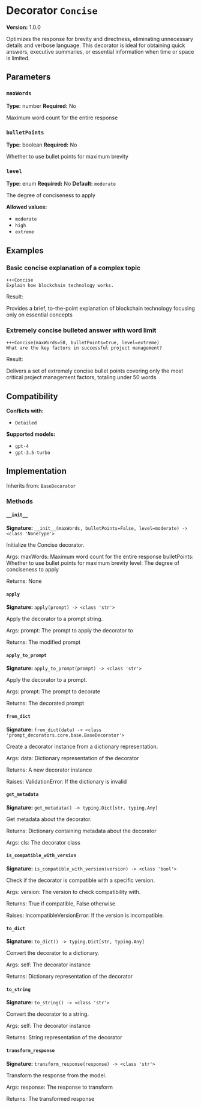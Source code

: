 # Decorator `Concise`

**Version:** 1.0.0

Optimizes the response for brevity and directness, eliminating unnecessary details and verbose language. This decorator is ideal for obtaining quick answers, executive summaries, or essential information when time or space is limited.

## Parameters

### `maxWords`

**Type:** number
**Required:** No

Maximum word count for the entire response

### `bulletPoints`

**Type:** boolean
**Required:** No

Whether to use bullet points for maximum brevity

### `level`

**Type:** enum
**Required:** No
**Default:** `moderate`

The degree of conciseness to apply

**Allowed values:**

- `moderate`
- `high`
- `extreme`

## Examples

### Basic concise explanation of a complex topic

```
+++Concise
Explain how blockchain technology works.
```

Result:

Provides a brief, to-the-point explanation of blockchain technology focusing only on essential concepts

### Extremely concise bulleted answer with word limit

```
+++Concise(maxWords=50, bulletPoints=true, level=extreme)
What are the key factors in successful project management?
```

Result:

Delivers a set of extremely concise bullet points covering only the most critical project management factors, totaling under 50 words

## Compatibility

**Conflicts with:**

- `Detailed`

**Supported models:**

- `gpt-4`
- `gpt-3.5-turbo`

## Implementation

Inherits from: `BaseDecorator`

### Methods

#### `__init__`

**Signature:** `__init__(maxWords, bulletPoints=False, level=moderate) -> <class 'NoneType'>`

Initialize the Concise decorator.

Args:
    maxWords: Maximum word count for the entire response
    bulletPoints: Whether to use bullet points for maximum brevity
    level: The degree of conciseness to apply


Returns:
    None

#### `apply`

**Signature:** `apply(prompt) -> <class 'str'>`

Apply the decorator to a prompt string.

Args:
    prompt: The prompt to apply the decorator to


Returns:
    The modified prompt

#### `apply_to_prompt`

**Signature:** `apply_to_prompt(prompt) -> <class 'str'>`

Apply the decorator to a prompt.

Args:
    prompt: The prompt to decorate

Returns:
    The decorated prompt

#### `from_dict`

**Signature:** `from_dict(data) -> <class 'prompt_decorators.core.base.BaseDecorator'>`

Create a decorator instance from a dictionary representation.

Args:
    data: Dictionary representation of the decorator

Returns:
    A new decorator instance

Raises:
    ValidationError: If the dictionary is invalid

#### `get_metadata`

**Signature:** `get_metadata() -> typing.Dict[str, typing.Any]`

Get metadata about the decorator.

Returns:
    Dictionary containing metadata about the decorator


Args:
    cls: The decorator class

#### `is_compatible_with_version`

**Signature:** `is_compatible_with_version(version) -> <class 'bool'>`

Check if the decorator is compatible with a specific version.

Args:
    version: The version to check compatibility with.


Returns:
    True if compatible, False otherwise.


Raises:
    IncompatibleVersionError: If the version is incompatible.

#### `to_dict`

**Signature:** `to_dict() -> typing.Dict[str, typing.Any]`

Convert the decorator to a dictionary.

Args:
    self: The decorator instance

Returns:
    Dictionary representation of the decorator

#### `to_string`

**Signature:** `to_string() -> <class 'str'>`

Convert the decorator to a string.

Args:
    self: The decorator instance

Returns:
    String representation of the decorator

#### `transform_response`

**Signature:** `transform_response(response) -> <class 'str'>`

Transform the response from the model.

Args:
    response: The response to transform

Returns:
    The transformed response

